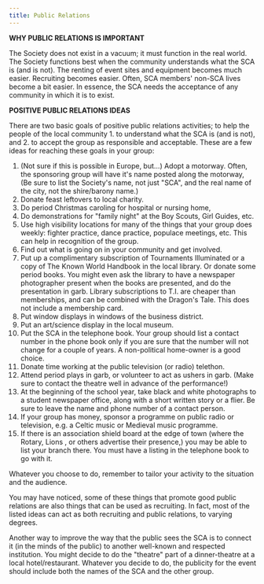 ```yaml
---
title: Public Relations
---
```

<p><strong>WHY PUBLIC RELATIONS IS IMPORTANT</strong></p>
<p>        The Society does not exist in a vacuum; it must function in the real world. The Society functions best when the community understands what the SCA is (and is not). The renting of event sites and equipment becomes much easier. Recruiting becomes easier. Often, SCA members' non-SCA lives become a bit easier. In essence, the SCA needs the acceptance of any community in which it is to exist.</p>
<p>        <strong>POSITIVE PUBLIC RELATIONS IDEAS</strong></p>
<p>        There are two basic goals of positive public relations activities; to help the people of the local community 1. to understand what the SCA is (and is not), and 2. to accept the group as responsible and acceptable. These are a few ideas for reaching these goals in your group:</p>
<ol>
<li>(Not sure if this is possible in Europe, but...) Adopt a motorway. Often, the sponsoring group will have it's name posted along the motorway, (Be sure to list the Society's name, not just "SCA", and the real name of the city, not the shire/barony name.)</li>
<li>Donate feast leftovers to local charity.</li>
<li>Do period Christmas caroling for hospital or nursing home,</li>
<li>Do demonstrations for "family night" at the Boy Scouts, Girl Guides, etc.</li>
<li>Use high visibility locations for many of the things that your group does weekly: fighter practice, dance practice, populace meetings, etc. This can help in recognition of the group.</li>
<li>Find out what is going on in your community and get involved.</li>
<li>Put up a complimentary subscription of Tournaments Illuminated or a copy of The Known World Handbook in the local library. Or donate some period books. You might even ask the library to have a newspaper photographer present when the books are presented, and do the presentation in garb. Library subscriptions to T.I. are cheaper than memberships, and can be combined with the Dragon's Tale. This does not include a membership card.</li>
<li>Put window displays in windows of the business district.</li>
<li>Put an art/science display in the local museum.</li>
<li>Put the SCA in the telephone book. Your group should list a contact number in the phone book only if you are sure that the number will not change for a couple of years. A non-political home-owner is a good choice.</li>
<li>Donate time working at the public television (or radio) telethon.</li>
<li>Attend period plays in garb, or volunteer to act as ushers in garb. (Make sure to contact the theatre well in advance of the performance!)</li>
<li>At the beginning of the school year, take black and white photographs to a student newspaper office, along with a short written story or a flier. Be sure to leave the name and phone number of a contact person.</li>
<li>If your group has money, sponsor a programme on public radio or television, e.g. a Celtic music or Medieval music programme.</li>
<li>If there is an association shield board at the edge of town (where the Rotary, Lions , or others advertise their presence,) you may be able to list your branch there. You must have a listing in the telephone book to go with it.</li>
</ol>
<p>        Whatever you choose to do, remember to tailor your activity to the situation and the audience.</p>
<p>        You may have noticed, some of these things that promote good public relations are also things that can be used as recruiting. In fact, most of the listed ideas can act as both recruiting and public relations, to varying degrees.</p>
<p>        Another way to improve the way that the public sees the SCA is to connect it (in the minds of the public) to another well-known and respected institution. You might decide to do the "theatre" part of a dinner-theatre at a local hotel/restaurant. Whatever you decide to do, the publicity for the event should include both the names of the SCA and the other group.</p>
